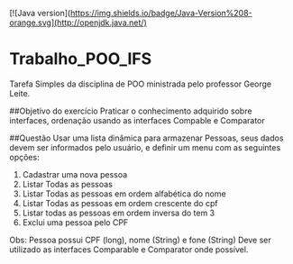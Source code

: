 [![Java version](https://img.shields.io/badge/Java-Version%208-orange.svg](http://openjdk.java.net/)

# Trabalho_POO_IFS
Tarefa Simples da disciplina de POO ministrada pelo professor George Leite.

##Objetivo do exercício
Praticar o conhecimento adquirido sobre interfaces, ordenação usando as interfaces Compable e Comparator

##Questão
Usar uma lista dinâmica  para armazenar Pessoas, seus dados devem ser informados pelo usuário,
e definir um menu com as seguintes opções:
  1. Cadastrar uma nova pessoa
  2. Listar Todas as pessoas
  3. Listar Todas as pessoas em ordem alfabética do nome
  4. Listar Todas as pessoas em ordem crescente do cpf
  5. Listar todas as pessoas em ordem inversa do tem 3
  6. Exclui uma pessoa pelo CPF

Obs: Pessoa possui CPF (long), nome (String) e fone (String)
Deve ser utilizado as interfaces Comparable e Comparator onde possível.
